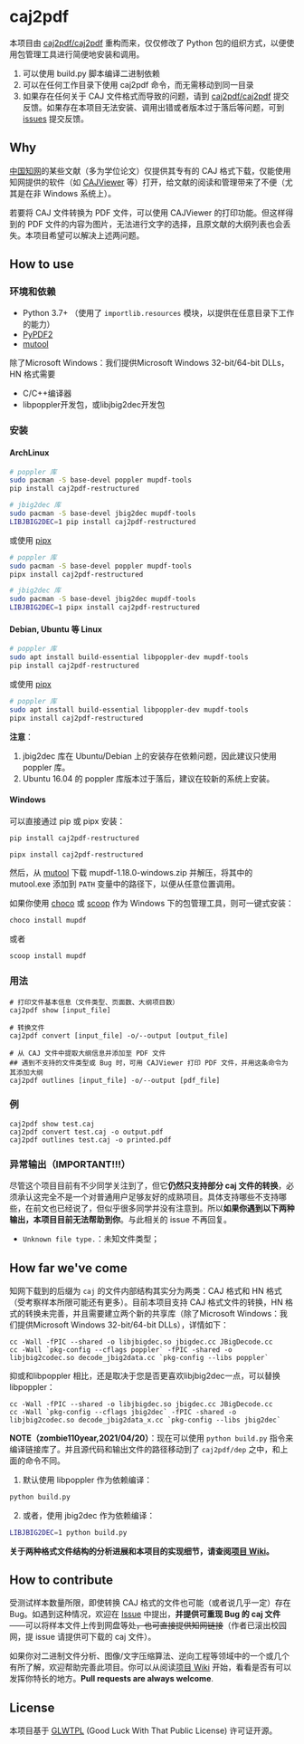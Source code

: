 # caj2pdf

本项目由 [caj2pdf/caj2pdf](https://github.com/caj2pdf/caj2pdf) 重构而来，仅仅修改了 Python 包的组织方式，以便使用包管理工具进行简便地安装和调用。

1. 可以使用 build.py 脚本编译二进制依赖
2. 可以在任何工作目录下使用 caj2pdf 命令，而无需移动到同一目录
3. 如果存在任何关于 CAJ 文件格式而导致的问题，请到 [caj2pdf/caj2pdf](https://github.com/caj2pdf/caj2pdf/issues) 提交反馈。如果存在本项目无法安装、调用出错或者版本过于落后等问题，可到 [issues](issues/) 提交反馈。

## Why

[中国知网](http://cnki.net/)的某些文献（多为学位论文）仅提供其专有的 CAJ 格式下载，仅能使用知网提供的软件（如 [CAJViewer](http://cajviewer.cnki.net/) 等）打开，给文献的阅读和管理带来了不便（尤其是在非 Windows 系统上）。

若要将 CAJ 文件转换为 PDF 文件，可以使用 CAJViewer 的打印功能。但这样得到的 PDF 文件的内容为图片，无法进行文字的选择，且原文献的大纲列表也会丢失。本项目希望可以解决上述两问题。

## How to use

### 环境和依赖

- Python 3.7+ （使用了 `importlib.resources` 模块，以提供在任意目录下工作的能力）
- [PyPDF2](https://github.com/mstamy2/PyPDF2)
- [mutool](https://mupdf.com/index.html)

除了Microsoft Windows：我们提供Microsoft Windows 32-bit/64-bit DLLs，HN 格式需要

- C/C++编译器
- libpoppler开发包，或libjbig2dec开发包

### 安装

#### ArchLinux

```sh
# poppler 库
sudo pacman -S base-devel poppler mupdf-tools
pip install caj2pdf-restructured

# jbig2dec 库
sudo pacman -S base-devel jbig2dec mupdf-tools
LIBJBIG2DEC=1 pip install caj2pdf-restructured
```

或使用 [pipx](https://github.com/pipxproject/pipx)

```sh
# poppler 库
sudo pacman -S base-devel poppler mupdf-tools
pipx install caj2pdf-restructured

# jbig2dec 库
sudo pacman -S base-devel jbig2dec mupdf-tools
LIBJBIG2DEC=1 pipx install caj2pdf-restructured
```

#### Debian, Ubuntu 等 Linux

```sh
# poppler 库
sudo apt install build-essential libpoppler-dev mupdf-tools
pip install caj2pdf-restructured
```

或使用 [pipx](https://github.com/pipxproject/pipx)

```sh
# poppler 库
sudo apt install build-essential libpoppler-dev mupdf-tools
pipx install caj2pdf-restructured
```

**注意**：

1. jbig2dec 库在 Ubuntu/Debian 上的安装存在依赖问题，因此建议只使用 poppler 库。
2. Ubuntu 16.04 的 poppler 库版本过于落后，建议在较新的系统上安装。

#### Windows

可以直接通过 pip 或 pipx 安装：

```sh
pip install caj2pdf-restructured

pipx install caj2pdf-restructured
```

然后，从 [mutool](https://mupdf.com/index.html) 下载 mupdf-1.18.0-windows.zip 并解压，将其中的 mutool.exe 添加到 `PATH` 变量中的路径下，以便从任意位置调用。

如果你使用 [choco](https://chocolatey.org) 或 [scoop](https://scoop.sh/) 作为 Windows 下的包管理工具，则可一键式安装：

```sh
choco install mupdf
```

或者

```sh
scoop install mupdf
```

### 用法

```
# 打印文件基本信息（文件类型、页面数、大纲项目数）
caj2pdf show [input_file]

# 转换文件
caj2pdf convert [input_file] -o/--output [output_file]

# 从 CAJ 文件中提取大纲信息并添加至 PDF 文件
## 遇到不支持的文件类型或 Bug 时，可用 CAJViewer 打印 PDF 文件，并用这条命令为其添加大纲
caj2pdf outlines [input_file] -o/--output [pdf_file]
```

### 例

```
caj2pdf show test.caj
caj2pdf convert test.caj -o output.pdf
caj2pdf outlines test.caj -o printed.pdf
```

### 异常输出（IMPORTANT!!!）

尽管这个项目目前有不少同学关注到了，但它**仍然只支持部分 caj 文件的转换**，必须承认这完全不是一个对普通用户足够友好的成熟项目。具体支持哪些不支持哪些，在前文也已经说了，但似乎很多同学并没有注意到。所以**如果你遇到以下两种输出，本项目目前无法帮助到你**。与此相关的 issue 不再回复。

- `Unknown file type.`：未知文件类型；

## How far we've come

知网下载到的后缀为 `caj` 的文件内部结构其实分为两类：CAJ 格式和 HN 格式（受考察样本所限可能还有更多）。目前本项目支持 CAJ 格式文件的转换，HN 格式的转换未完善，并且需要建立两个新的共享库（除了Microsoft Windows：我们提供Microsoft Windows 32-bit/64-bit DLLs），详情如下：

```
cc -Wall -fPIC --shared -o libjbigdec.so jbigdec.cc JBigDecode.cc
cc -Wall `pkg-config --cflags poppler` -fPIC -shared -o libjbig2codec.so decode_jbig2data.cc `pkg-config --libs poppler`
```

抑或和libpoppler 相比，还是取决于您是否更喜欢libjbig2dec一点，可以替换libpoppler：

```
cc -Wall -fPIC --shared -o libjbigdec.so jbigdec.cc JBigDecode.cc
cc -Wall `pkg-config --cflags jbig2dec` -fPIC -shared -o libjbig2codec.so decode_jbig2data_x.cc `pkg-config --libs jbig2dec`
```

**NOTE（zombie110year,2021/04/20）**：现在可以使用 `python build.py` 指令来编译链接库了。并且源代码和输出文件的路径移动到了 `caj2pdf/dep` 之中，和上面的命令不同。

1. 默认使用 libpoppler 作为依赖编译：

```sh
python build.py
```

2. 或者，使用 jbig2dec 作为依赖编译：

```sh
LIBJBIG2DEC=1 python build.py
```

**关于两种格式文件结构的分析进展和本项目的实现细节，请查阅[项目 Wiki](https://github.com/JeziL/caj2pdf/wiki)。**

## How to contribute

受测试样本数量所限，即使转换 CAJ 格式的文件也可能（或者说几乎一定）存在 Bug。如遇到这种情况，欢迎在 [Issue](https://github.com/JeziL/caj2pdf/issues) 中提出，**并提供可重现 Bug 的 caj 文件**——可以将样本文件上传到网盘等处<del>，也可直接提供知网链接</del>（作者已滚出校园网，提 issue 请提供可下载的 caj 文件）。

如果你对二进制文件分析、图像/文字压缩算法、逆向工程等领域中的一个或几个有所了解，欢迎帮助完善此项目。你可以从阅读[项目 Wiki](https://github.com/JeziL/caj2pdf/wiki) 开始，看看是否有可以发挥你特长的地方。**Pull requests are always welcome**.

## License

本项目基于 [GLWTPL](https://github.com/me-shaon/GLWTPL)  (Good Luck With That Public License) 许可证开源。
